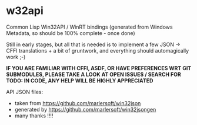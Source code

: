 # w32api
Common Lisp Win32API / WinRT bindings (generated from Windows Metadata, so should be 100% complete - once done)

Still in early stages, but all that is needed is to implement a few JSON -> CFFI translations + a bit of gruntwork, and everything should automagically work ;-)

**IF YOU ARE FAMILIAR WITH CFFI, ASDF, OR HAVE PREFERENCES WRT GIT SUBMODULES, PLEASE TAKE A LOOK AT OPEN ISSUES / SEARCH FOR TODO: IN CODE, ANY HELP WILL BE HIGHLY APPRECIATED**

API JSON files:
 - taken from https://github.com/marlersoft/win32json
 - generated by https://github.com/marlersoft/win32jsongen
 - many thanks !!!!
